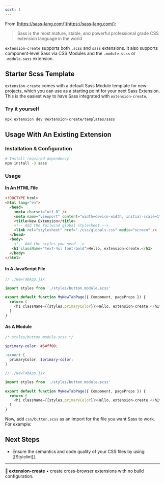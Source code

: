 ```yaml
---
sort: 1
---
```


From [https://sass-lang.com/](https://sass-lang.com/):

> Sass is the most mature, stable, and powerful professional grade CSS extension language in the world

`extension-create` supports both `.scss` and `sass` extensions. It also supports component-level Sass via CSS Modules and the `.module.scss` or `.module.sass` extension.

## Starter Scss Template

`extension-create` comes with a default Sass Module template for new projects, which you can use as a starting point for your next Sass Extension. This is the easiest way to have Sass integrated with `extension-create`.

<!-- <img src="https://place-hold.it/700x400"> -->

### Try it yourself 

```sh
npx extension dev @extension-create/templates/sass
```

## Usage With An Existing Extension 

### Installation & Configuration

```sh
# Install required dependency
npm install -D sass
```

### Usage

#### In An HTML File

```html
<!DOCTYPE html>
<html lang="en">
  <head>
    <meta charset="utf-8" />
    <meta name="viewport" content="width=device-width, initial-scale=1" />
    <title>New Extension</title>
    <!-- Add the Tailwind global stylesheet -->
    <link rel="stylesheet" href="./css/globals.css" media="screen" />
  </head>
  <body>
    <!-- Add the styles you need -->
   <h1 className="text-4xl font-bold">Hello, extension-create.</h1>
  </body>
</html>

```

#### In A JavaScript File

```js
// ./NewTabApp.jsx

import styles from './styles/button.module.scss'
 
export default function MyNewTabPage({ Component, pageProps }) {
  return (
    <h1 className={{styles.primaryColor}}>Hello, extension-create.</h1>
  )
}
```

<!--
#### In A `content_script` File

```js
// ./content_script.jsx

// There is no HTML in a content_script file, so
// we import our global CSS file via dynamic import. 
import('./css/globals.css')
 
export default function MyNewTabPage() {
  return <h1 className="text-3xl font-bold underline">Hello, extension-create!</h1>
}
```
-->

#### As A Module

```scss
/* styles/button.module.scss */

$primary-color: #64ff00;
 
:export {
  primaryColor: $primary-color;
}
```

```js
// ./NewTabApp.jsx

import styles from './styles/button.module.scss'
 
export default function MyNewTabPage({ Component, pageProps }) {
  return (
    <h1 className={{styles.primaryColor}}>Hello, extension-create.</h1>
  )
}
```

Now, add `css/button.scss` as an import for the file you want Sass to work. For example: 

## Next Steps

* Ensure the semantics and code quality of your CSS files by using [[Stylelint]].

---

**🧩 extension-create** • create cross-browser extensions with no build configuration.
